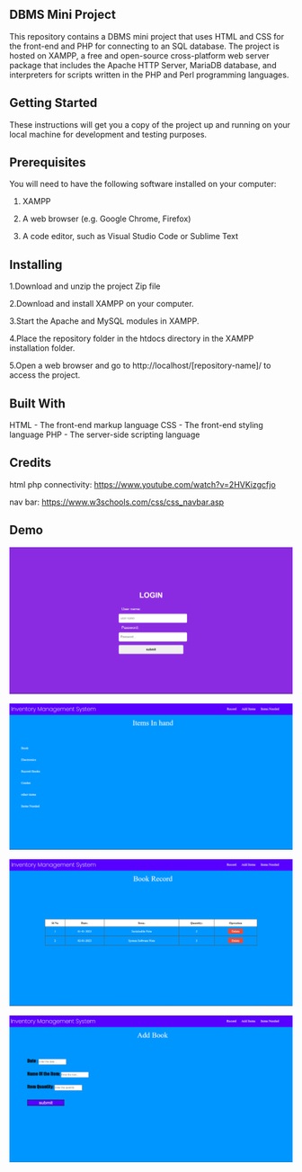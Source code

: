 ## DBMS Mini Project

This repository contains a DBMS mini project that uses HTML and CSS for the front-end and PHP for connecting to an SQL database. The project is hosted on XAMPP, a free and open-source cross-platform web server package that includes the Apache HTTP Server, MariaDB database, and interpreters for scripts written in the PHP and Perl programming languages.



## Getting Started
These instructions will get you a copy of the project up and running on your local machine for development and testing purposes.

## Prerequisites
You will need to have the following software installed on your computer:

1) XAMPP

2) A web browser (e.g. Google Chrome, Firefox)

3) A code editor, such as Visual Studio Code or Sublime Text

## Installing

1.Download and unzip the project Zip file

2.Download and install XAMPP on your computer.

3.Start the Apache and MySQL modules in XAMPP.

4.Place the repository folder in the htdocs directory in the XAMPP installation folder.

5.Open a web browser and go to http://localhost/[repository-name]/ to access the project.

## Built With

HTML - The front-end markup language
CSS - The front-end styling language
PHP - The server-side scripting language

## Credits
html php connectivity: https://www.youtube.com/watch?v=2HVKizgcfjo

nav bar: https://www.w3schools.com/css/css_navbar.asp


## Demo


![image](https://raw.githubusercontent.com/JoelJoshi2002/Basic-HTML-PHP-DBMS-Mini-Project/main/screens/Dbproject%20Login.png?token=GHSAT0AAAAAAB5ECNTIIM4AF6KHSUY4XR36Y53SUHQ)


![image](https://raw.githubusercontent.com/JoelJoshi2002/Basic-HTML-PHP-DBMS-Mini-Project/main/screens/Screenshot%202023-01-09%20085115.png?token=GHSAT0AAAAAAB5ECNTIAGRGOIHU6OL7NKXGY53S3CQ)

![image](https://raw.githubusercontent.com/JoelJoshi2002/Basic-HTML-PHP-DBMS-Mini-Project/main/screens/Screenshot%202023-01-09%20085036.png?token=GHSAT0AAAAAAB5ECNTI3GW6KG53QUO7PC3MY53S2FA)

![image](https://raw.githubusercontent.com/JoelJoshi2002/Basic-HTML-PHP-DBMS-Mini-Project/main/screens/Dbproject%20Add%20Book.png?token=GHSAT0AAAAAAB5ECNTIWT35ZFZBEVP5MUDCY53SXCQ)





